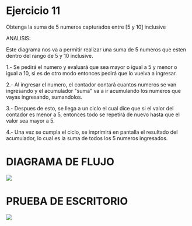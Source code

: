 # Ejercicio 11
Obtenga la suma de 5 numeros capturados entre [5 y 10] inclusive

ANALISIS:

Este diagrama nos va a permitir realizar una suma de 5 numeros que esten dentro del rango de 5 y 10 inclusive.

1.- Se pedirá el numero y evaluará que sea mayor o igual a 5 y menor o igual a 10, si es de otro modo entonces pedirá que lo vuelva a ingresar.

2.- Al ingresar el numero, el contador contará cuantos numeros se van ingresando y el acumulador "suma" va a ir acumulando los numeros que vayas ingresando, sumandolos.

3.- Despues de esto, se llega a un ciclo el cual dice que si el valor del contador es menor a 5, entonces todo se repetirá de nuevo hasta que el valor sea mayor a 5.

4.- Una vez se cumpla el ciclo, se imprimirá en pantalla el resultado del acumulador, lo cual es la suma de todos los 5 numeros ingresados.

# DIAGRAMA DE FLUJO
![](file:///C:/Users/Sanch/OneDrive/Desktop/ICI%201°B/PORTAFOLIO%20FUNDAMENTOS/en%20fotito/sumaentre5y10%20EJ%2011.png)

# PRUEBA DE ESCRITORIO
![](file:///C:/Users/Sanch/OneDrive/Desktop/ICI%201°B/PORTAFOLIO%20FUNDAMENTOS/PRUEBAS%20PNG/Prueba%20de%20escritorio%2011.png)
